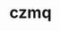 ---
title: "czmq"
layout: cache
categories: [package, v0.18.1]
meta: {"versions": ["4.1.1"], "compilers": ["gcc@=7.3.1", "gcc@=7.5.0"], "oss": ["amzn2", "ubuntu18.04"], "platforms": ["linux"], "targets": ["aarch64", "graviton2", "x86_64", "x86_64_v3", "x86_64_v4"], "stacks": ["aws-isc", "aws-isc-aarch64", "e4s", "radiuss", "root"], "num_specs": 6, "num_specs_by_stack": {"radiuss": 1, "root": 6, "aws-isc": 2, "aws-isc-aarch64": 2, "e4s": 1}}
spec_details: [{"hash": "tdj7ax3dvuf7bivv6furiuycxnf5cdnd", "compiler": "gcc@=7.5.0", "versions": ["4.1.1"], "os": "ubuntu18.04", "platform": "linux", "target": "x86_64", "variants": [], "stacks": ["radiuss", "root"], "size": "-", "tarball": "https://binaries.spack.io/releases/v0.18.1/build_cache/linux-ubuntu18.04-x86_64/gcc-7.5.0/czmq-4.1.1/linux-ubuntu18.04-x86_64-gcc-7.5.0-czmq-4.1.1-tdj7ax3dvuf7bivv6furiuycxnf5cdnd.spack"}, {"hash": "ssgruj56n26yj4losvi54dftj35axfiy", "compiler": "gcc@=7.3.1", "versions": ["4.1.1"], "os": "amzn2", "platform": "linux", "target": "x86_64_v3", "variants": [], "stacks": ["root", "aws-isc"], "size": "-", "tarball": "https://binaries.spack.io/releases/v0.18.1/build_cache/linux-amzn2-x86_64_v3/gcc-7.3.1/czmq-4.1.1/linux-amzn2-x86_64_v3-gcc-7.3.1-czmq-4.1.1-ssgruj56n26yj4losvi54dftj35axfiy.spack"}, {"hash": "jctv6dqmigzljyniqdkxsy7l6lyap4dx", "compiler": "gcc@=7.3.1", "versions": ["4.1.1"], "os": "amzn2", "platform": "linux", "target": "aarch64", "variants": [], "stacks": ["root", "aws-isc-aarch64"], "size": "-", "tarball": "https://binaries.spack.io/releases/v0.18.1/build_cache/linux-amzn2-aarch64/gcc-7.3.1/czmq-4.1.1/linux-amzn2-aarch64-gcc-7.3.1-czmq-4.1.1-jctv6dqmigzljyniqdkxsy7l6lyap4dx.spack"}, {"hash": "kycyb2e5iaseo7ev36ywjlkwbbjcukcw", "compiler": "gcc@=7.3.1", "versions": ["4.1.1"], "os": "amzn2", "platform": "linux", "target": "x86_64_v4", "variants": [], "stacks": ["root", "aws-isc"], "size": "-", "tarball": "https://binaries.spack.io/releases/v0.18.1/build_cache/linux-amzn2-x86_64_v4/gcc-7.3.1/czmq-4.1.1/linux-amzn2-x86_64_v4-gcc-7.3.1-czmq-4.1.1-kycyb2e5iaseo7ev36ywjlkwbbjcukcw.spack"}, {"hash": "66rgkg6sdioo5ckrjagmefszbo3xl74r", "compiler": "gcc@=7.3.1", "versions": ["4.1.1"], "os": "amzn2", "platform": "linux", "target": "graviton2", "variants": [], "stacks": ["root", "aws-isc-aarch64"], "size": "-", "tarball": "https://binaries.spack.io/releases/v0.18.1/build_cache/linux-amzn2-graviton2/gcc-7.3.1/czmq-4.1.1/linux-amzn2-graviton2-gcc-7.3.1-czmq-4.1.1-66rgkg6sdioo5ckrjagmefszbo3xl74r.spack"}, {"hash": "yvbogkfp2rc4kukm65wy3qqauvsrpkwv", "compiler": "gcc@=7.5.0", "versions": ["4.1.1"], "os": "ubuntu18.04", "platform": "linux", "target": "x86_64", "variants": [], "stacks": ["root", "e4s"], "size": "-", "tarball": "https://binaries.spack.io/releases/v0.18.1/build_cache/linux-ubuntu18.04-x86_64/gcc-7.5.0/czmq-4.1.1/linux-ubuntu18.04-x86_64-gcc-7.5.0-czmq-4.1.1-yvbogkfp2rc4kukm65wy3qqauvsrpkwv.spack"}]
---